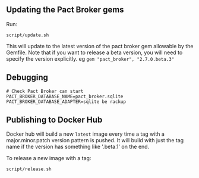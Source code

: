 ## Updating the Pact Broker gems

Run:

    script/update.sh

This will update to the latest version of the pact broker gem allowable by the Gemfile. Note that if you want to release a beta version, you will need to specify the version explicitly. eg `gem "pact_broker", "2.7.0.beta.3"`

## Debugging

    # Check Pact Broker can start
    PACT_BROKER_DATABASE_NAME=pact_broker.sqlite PACT_BROKER_DATABASE_ADAPTER=sqlite be rackup

## Publishing to Docker Hub

Docker hub will build a new `latest` image every time a tag with a major.minor.patch version pattern is pushed. It will build with just the tag name if the version has something like '.beta.1' on the end.

To release a new image with a tag:

    script/release.sh
